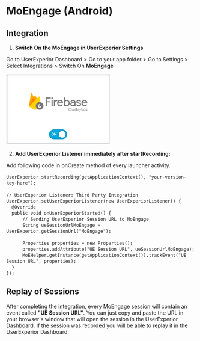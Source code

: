 # MoEngage (Android)

## Integration

1. **Switch On the MoEngage in UserExperior Settings**

  Go to UserExperior Dashboard > Go to your app folder > Go to Settings > Select Integrations > Switch On **MoEngage**
  
  ![Firebase Crashlytics Switch](_media/firebase-crashlytics-android/firebase-crashlytics-switch.png)

2. **Add UserExperior Listener immediately after startRecording:**

  Add following code in onCreate method of every launcher activity.

  ```
  UserExperior.startRecording(getApplicationContext(), "your-version-key-here");
  
  // UserExperior Listener: Third Party Integration
  UserExperior.setUserExperiorListener(new UserExperiorListener() {
    @Override
    public void onUserExperiorStarted() {
        // Sending UserExperior Session URL to MoEngage
        String ueSessionUrlMoEngage = UserExperior.getSessionUrl("MoEngage");
        
        Properties properties = new Properties();
        properties.addAttribute("UE Session URL", ueSessionUrlMoEngage);
        MoEHelper.getInstance(getApplicationContext()).trackEvent("UE Session URL", properties);
    }
  });
  ```
  
## Replay of Sessions
 
After completing the integration, every MoEngage session will contain an event called **"UE Session URL"**. You can just copy and paste the URL in your browser's window that will open the session in the UserExperior Dashboard. If the session was recorded you will be able to replay it in the UserExperior Dashboard.
